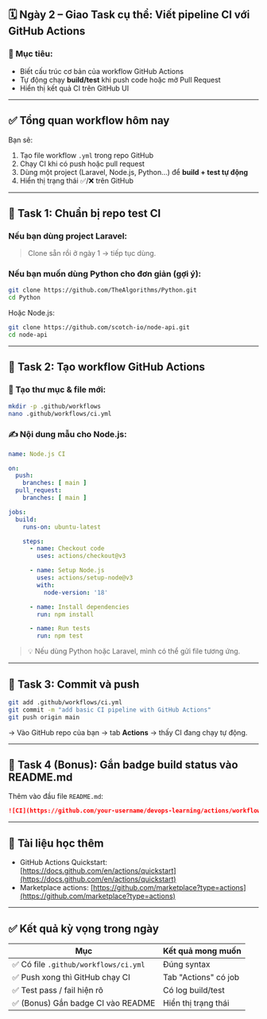 

## 🗓️ **Ngày 2 – Giao Task cụ thể: Viết pipeline CI với GitHub Actions**

### 🎯 Mục tiêu:

* Biết cấu trúc cơ bản của workflow GitHub Actions
* Tự động chạy **build/test** khi push code hoặc mở Pull Request
* Hiển thị kết quả CI trên GitHub UI

---

## ✅ **Tổng quan workflow hôm nay**

Bạn sẽ:

1. Tạo file workflow `.yml` trong repo GitHub
2. Chạy CI khi có push hoặc pull request
3. Dùng một project (Laravel, Node.js, Python…) để **build + test tự động**
4. Hiển thị trạng thái ✅/❌ trên GitHub

---

## 🧩 **Task 1: Chuẩn bị repo test CI**

### Nếu bạn dùng project Laravel:

> Clone sẵn rồi ở ngày 1 → tiếp tục dùng.

### Nếu bạn muốn dùng Python cho đơn giản (gợi ý):

```bash
git clone https://github.com/TheAlgorithms/Python.git
cd Python
```

Hoặc Node.js:

```bash
git clone https://github.com/scotch-io/node-api.git
cd node-api
```

---

## 🧩 **Task 2: Tạo workflow GitHub Actions**

### 📂 Tạo thư mục & file mới:

```bash
mkdir -p .github/workflows
nano .github/workflows/ci.yml
```

### ✍️ Nội dung mẫu cho **Node.js**:

```yaml
name: Node.js CI

on:
  push:
    branches: [ main ]
  pull_request:
    branches: [ main ]

jobs:
  build:
    runs-on: ubuntu-latest

    steps:
      - name: Checkout code
        uses: actions/checkout@v3

      - name: Setup Node.js
        uses: actions/setup-node@v3
        with:
          node-version: '18'

      - name: Install dependencies
        run: npm install

      - name: Run tests
        run: npm test
```

> 💡 Nếu dùng Python hoặc Laravel, mình có thể gửi file tương ứng.

---

## 🧩 **Task 3: Commit và push**

```bash
git add .github/workflows/ci.yml
git commit -m "add basic CI pipeline with GitHub Actions"
git push origin main
```

→ Vào GitHub repo của bạn → tab **Actions** → thấy CI đang chạy tự động.

---

## 🧩 **Task 4 (Bonus): Gắn badge build status vào README.md**

Thêm vào đầu file `README.md`:

```markdown
![CI](https://github.com/your-username/devops-learning/actions/workflows/ci.yml/badge.svg)
```

---

## 📘 Tài liệu học thêm

* GitHub Actions Quickstart: [https://docs.github.com/en/actions/quickstart](https://docs.github.com/en/actions/quickstart)
* Marketplace actions: [https://github.com/marketplace?type=actions](https://github.com/marketplace?type=actions)

---

## ✅ Kết quả kỳ vọng trong ngày

| Mục                                  | Kết quả mong muốn    |
| ------------------------------------ | -------------------- |
| ✅ Có file `.github/workflows/ci.yml` | Đúng syntax          |
| ✅ Push xong thì GitHub chạy CI       | Tab "Actions" có job |
| ✅ Test pass / fail hiện rõ           | Có log build/test    |
| ✅ (Bonus) Gắn badge CI vào README    | Hiển thị trạng thái  |


